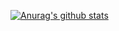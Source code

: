 [![Anurag's github stats](https://github-readme-stats.vercel.app/api?username=Adriano-js)](https://github.com/anuraghazra/github-readme-stats)
